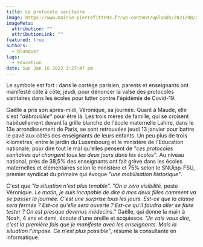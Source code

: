 ```yaml
---
title: Le protocole sanitaire
image: https://www.mairie-pierrefitte93.fr/wp-content/uploads/2021/08/annee-scolaire-2021-2022-protocole-et-cadre-de-fonctionnement.jpg
imageMeta:
  attribution: ""
  attributionLink: ""
featured: true
authors:
  - blanquer
tags:
  - education
date: Sun Jan 16 2022 3:27:47 pm
---
```

Le symbole est fort : dans le cortège parisien, parents et enseignants ont manifesté côte à côte, jeudi, pour dénoncer la valse des protocoles sanitaires dans les écoles pour lutter contre l'épidémie de Covid-19.

Gaëlle a pris son après-midi, Véronique, sa journée. Quant à Maude, elle s'est *"débrouillée"* pour être là. Les trois mères de famille, qui se croisent habituellement devant la grille blanche de l'école maternelle Lahire, dans le 13e arrondissement de Paris, se sont retrouvées jeudi 13 janvier pour battre le pavé aux côtés des enseignants de leurs enfants. Un peu plus de trois kilomètres, entre le jardin du Luxembourg et le ministère de l'Education nationale, pour dire tout le mal qu'elles pensent de *"ces protocoles sanitaires qui changent tous les deux jours dans les écoles"*. Au niveau national, près de 38,5% des enseignants ont fait grève dans les écoles maternelles et élémentaires selon le ministère et 75% selon le SNUipp-FSU, premier syndicat du primaire qui évoque *"une mobilisation historique"*.

C'est que *"la situation n'est plus tenable". "On a zéro visibilité,* peste Véronique. *Le matin, je suis incapable de dire à mes deux filles comment va se passer la journée. C'est une surprise tous les jours. Est-ce que la classe sera fermée ? Est-ce qu'elle sera ouverte ? Est-ce qu'il faudra aller se faire tester ? On est presque devenus médecins."* Gaëlle, qui donne la main à Noah, 4 ans et demi, écoute d'une oreille et acquiesce. *"Je vais vous dire, c'est la première fois que je manifeste avec les enseignants. Mais la situation l'impose. Ce n'est plus possible"*, résume la consultante en informatique.